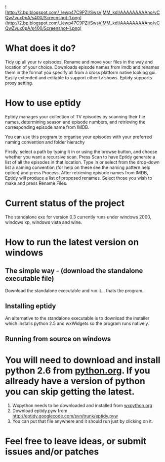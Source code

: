 ![http://2.bp.blogspot.com/_lewp47C9PZI/SwsVjMM_kdI/AAAAAAAAAno/vCQwZvux0pA/s400/Screenshot-1.png](http://2.bp.blogspot.com/_lewp47C9PZI/SwsVjMM_kdI/AAAAAAAAAno/vCQwZvux0pA/s400/Screenshot-1.png)
# What does it do? #
Tidy up all your tv episodes. Rename and move your files in the way and location of your choice.  Downloads episode names from imdb and renames them in the format you specify all from a cross platform native looking gui.  Easily extended and editable to support other tv shows. Eptidy supports proxy setting.

# How to use eptidy #
Eptidy manages your collection of TV episodes
by scanning their file names, determining season
and episode numbers, and retrieving the corresponding
episode name from IMDB.

You can use this program to organise your
episodes with your preferred naming convention
and folder hierachy

Firstly, select a path by typing it in or using
the browse button, and choose whether you want
a recursive scan. Press Scan to have Eptidy
generate a list of all the episodes in that
location. Type in or select from the drop-down
list a naming convention (for help on these see
the naming pattern help option) and press Process.
After retrieving episode names from IMDB, Eptidy
will produce a list of proposed renames. Select
those you wish to make and press Rename Files.

# Current status of the project #
The standalone exe for version 0.3 currently runs under windows 2000, windows xp, windows vista and wine.

# How to run the latest version on windows #
## The simple way - (download the standalone executable file) ##
Download the standalone executable and run it... thats the program.

## Installing eptidy ##
An alternative to the standalone executable is to download the installer which installs python 2.5 and wxWidgets so the program runs natively.

## Running from source on windows ##
# You will need to download and install python 2.6 from [python.org](http://python.org). If you allready have a version of python you can skip getting the latest.
  1. Wxpython needs to be downloaded and installed from [wxpython.org](http://wxpython.org/download.php#binaries)
  1. Download eptidy.pyw from http://eptidy.googlecode.com/svn/trunk/eptidy.pyw
  1. You can put that file anywhere and it should run just by clicking on it.


# Feel free to leave ideas, or submit issues and/or patches #